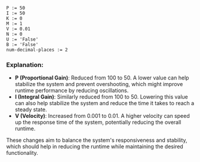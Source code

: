 ```plaintext
P := 50
I := 50
K := 0
M := 1
V := 0.01
N := 0
U := 'False'
B := 'False'
num-decimal-places := 2
```

### Explanation:
- **P (Proportional Gain)**: Reduced from 100 to 50. A lower value can help stabilize the system and prevent overshooting, which might improve runtime performance by reducing oscillations.
- **I (Integral Gain)**: Similarly reduced from 100 to 50. Lowering this value can also help stabilize the system and reduce the time it takes to reach a steady state.
- **V (Velocity)**: Increased from 0.001 to 0.01. A higher velocity can speed up the response time of the system, potentially reducing the overall runtime.

These changes aim to balance the system's responsiveness and stability, which should help in reducing the runtime while maintaining the desired functionality.
